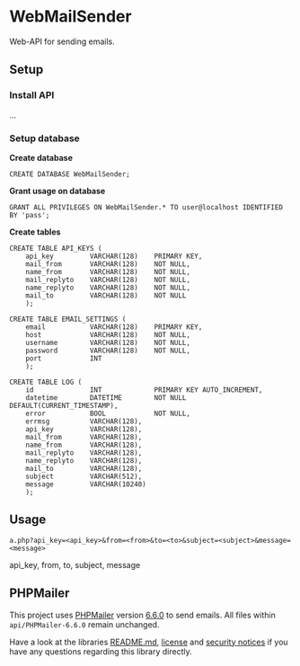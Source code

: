 # WebMailSender
Web-API for sending emails.

## Setup

### Install API
...

### Setup database

**Create database**
```
CREATE DATABASE WebMailSender;
```
**Grant usage on database**
```
GRANT ALL PRIVILEGES ON WebMailSender.* TO user@localhost IDENTIFIED BY 'pass';
```
**Create tables**
```
CREATE TABLE API_KEYS (
    api_key         VARCHAR(128)    PRIMARY KEY,
    mail_from       VARCHAR(128)    NOT NULL,
    name_from       VARCHAR(128)    NOT NULL,
    mail_replyto    VARCHAR(128)    NOT NULL,
    name_replyto    VARCHAR(128)    NOT NULL,
    mail_to         VARCHAR(128)    NOT NULL
    );

CREATE TABLE EMAIL_SETTINGS (
    email           VARCHAR(128)    PRIMARY KEY,
    host            VARCHAR(128)    NOT NULL,
    username        VARCHAR(128)    NOT NULL,
    password        VARCHAR(128)    NOT NULL,
    port            INT
    );

CREATE TABLE LOG (
    id              INT             PRIMARY KEY AUTO_INCREMENT,
    datetime        DATETIME        NOT NULL    DEFAULT(CURRENT_TIMESTAMP),
    error           BOOL            NOT NULL,
    errmsg          VARCHAR(128),
    api_key         VARCHAR(128),
    mail_from       VARCHAR(128),
    name_from       VARCHAR(128),
    mail_replyto    VARCHAR(128),
    name_replyto    VARCHAR(128),
    mail_to         VARCHAR(128),
    subject         VARCHAR(512),
    message         VARCHAR(10240)
    );
```

## Usage
```
a.php?api_key=<api_key>&from=<from>&to=<to>&subject=<subject>&message=<message>
```
api_key, from, to, subject, message

## PHPMailer
This project uses [PHPMailer](https://github.com/PHPMailer/PHPMailer) version [6.6.0](https://github.com/PHPMailer/PHPMailer/releases/tag/v6.6.0) to send emails. All files within `api/PHPMailer-6.6.0` remain unchanged.

Have a look at the libraries [README.md](https://github.com/PHPMailer/PHPMailer/blob/master/README.md), [license](https://github.com/PHPMailer/PHPMailer/blob/master/LICENSE) and [security notices](https://github.com/PHPMailer/PHPMailer/blob/master/SECURITY.md) if you have any questions regarding this library directly.
